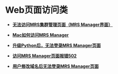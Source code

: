# Web页面访问类<a name="mrs_03_0240"></a>

-   **[无法访问MRS集群管理页面（MRS Manager界面）](无法访问MRS集群管理页面（MRS-Manager界面）.md)**  

-   **[Mac如何访问MRS Manager](Mac如何访问MRS-Manager.md)**  

-   **[升级Python后，无法登录MRS Manager页面](升级Python后-无法登录MRS-Manager页面.md)**  

-   **[访问MRS Manager页面报错502](访问MRS-Manager页面报错502.md)**  

-   **[用户修改域名后无法登录MRS Manager页面](用户修改域名后无法登录MRS-Manager页面.md)**  


